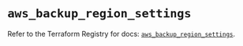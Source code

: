# `aws_backup_region_settings`

Refer to the Terraform Registry for docs: [`aws_backup_region_settings`](https://registry.terraform.io/providers/hashicorp/aws/6.15.0/docs/resources/backup_region_settings).
